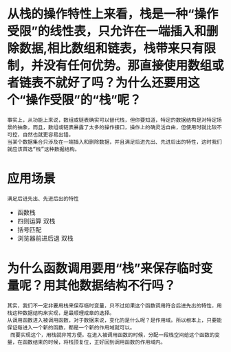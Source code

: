 # 从栈的操作特性上来看，栈是一种“操作受限”的线性表，只允许在一端插入和删除数据,相比数组和链表，栈带来只有限制，并没有任何优势。那直接使用数组或者链表不就好了吗？为什么还要用这个“操作受限”的“栈”呢？
    事实上，从功能上来说，数组或链表确实可以替代栈，但你要知道，特定的数据结构是对特定场景的抽象，而且，数组或链表暴露了太多的操作接口，操作上的确灵活自由，但使用时就比较不可控，自然也就更容易出错。
    当某个数据集合只涉及在一端插入和删除数据，并且满足后进先出、先进后出的特性，这时我们就应该首选“栈”这种数据结构。
# 应用场景
    满足后进先出、先进后出的特性
* 函数栈
* 四则运算        双栈
* 括号匹配
* 浏览器前进后退   双栈
# 为什么函数调用要用“栈”来保存临时变量呢？用其他数据结构不行吗？
    其实，我们不一定非要用栈来保存临时变量，只不过如果这个函数调用符合后进先出的特性，用栈这种数据结构来实现，是最顺理成章的选择。
    从调用函数进入被调用函数，对于数据来说，变化的是什么呢？是作用域。所以根本上，只要能保证每进入一个新的函数，都是一个新的作用域就可以。
     而要实现这个，用栈就非常方便。在进入被调用函数的时候，分配一段栈空间给这个函数的变量，在函数结束的时候，将栈顶复位，正好回到调用函数的作用域内。